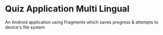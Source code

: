 # Quiz Application Multi Lingual
 An Android application using Fragments which saves progress & attempts to device's file system
